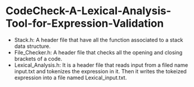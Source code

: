 # CodeCheck-A-Lexical-Analysis-Tool-for-Expression-Validation

- Stack.h: A header file that have all the function associated to a stack data structure.
- File_Checker.h: A header file that checks all the opening and closing brackets of a code.
- Lexical_Analysis.h: It is a header file that reads input from a filed name input.txt and tokenizes the expression in it. Then it writes the tokeized expression into a file named Lexical_input.txt.
